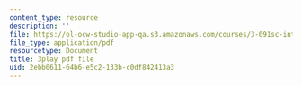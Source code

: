 ```yaml
---
content_type: resource
description: ''
file: https://ol-ocw-studio-app-qa.s3.amazonaws.com/courses/3-091sc-introduction-to-solid-state-chemistry-fall-2010/2ebb061164b6e5c2133bc0df842413a3_56d9qcsHGwE.pdf
file_type: application/pdf
resourcetype: Document
title: 3play pdf file
uid: 2ebb0611-64b6-e5c2-133b-c0df842413a3
---
```

